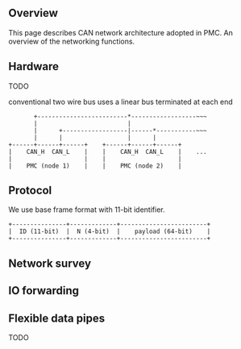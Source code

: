 ## Overview

This page describes CAN network architecture adopted in PMC. An overview of the
networking functions.

## Hardware

TODO

conventional two wire bus
uses a linear bus terminated at each end

	       +-------------------------*------------------~~~
	       |                         |
	       |      +------------------|------*-----------~~~
	       |      |                  |      |
	+------+------+------+    +------+------+------+
	|    CAN_H  CAN_L    |    |    CAN_H  CAN_L    |    ...
	|                    |    |                    |
	|    PMC (node 1)    |    |    PMC (node 2)    |

## Protocol

We use base frame format with 11-bit identifier.

	+---------------+-------------+------------------------+
	|  ID (11-bit)  |  N (4-bit)  |    payload (64-bit)    |
	+---------------+-------------+------------------------+

## Network survey

## IO forwarding

## Flexible data pipes

TODO

